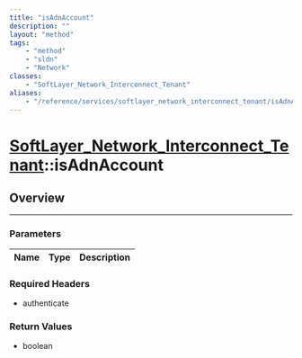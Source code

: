 ```yaml
---
title: "isAdnAccount"
description: ""
layout: "method"
tags:
    - "method"
    - "sldn"
    - "Network"
classes:
    - "SoftLayer_Network_Interconnect_Tenant"
aliases:
    - "/reference/services/softlayer_network_interconnect_tenant/isAdnAccount"
---
```

# [SoftLayer_Network_Interconnect_Tenant](/reference/services/SoftLayer_Network_Interconnect_Tenant)::isAdnAccount




## Overview 


-----

### Parameters 
|Name | Type | Description |
| --- | --- | --- |


### Required Headers
* authenticate


### Return Values
* boolean




